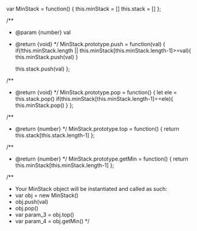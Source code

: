 
var MinStack = function() {
    this.minStack = []
    this.stack =  []
};

/** 
 * @param {number} val
 * @return {void}
 */
MinStack.prototype.push = function(val) {
    if(!this.minStack.length || this.minStack[this.minStack.length-1]>=val){
        this.minStack.push(val)
    }

    this.stack.push(val)
};

/**
 * @return {void}
 */
MinStack.prototype.pop = function() {
    let ele = this.stack.pop()
    if(this.minStack[this.minStack.length-1]==ele){
        this.minStack.pop()
    }
};

/**
 * @return {number}
 */
MinStack.prototype.top = function() {
    return this.stack[this.stack.length-1]
};

/**
 * @return {number}
 */
MinStack.prototype.getMin = function() {
    return this.minStack[this.minStack.length-1]
};

/** 
 * Your MinStack object will be instantiated and called as such:
 * var obj = new MinStack()
 * obj.push(val)
 * obj.pop()
 * var param_3 = obj.top()
 * var param_4 = obj.getMin()
 */